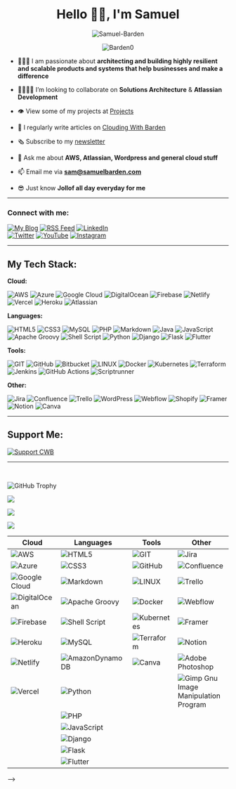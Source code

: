 <h1 align="center">Hello 👋🏿, I'm Samuel</h1> 

<p align="center"> <img src="https://readme-typing-svg.herokuapp.com?font=Fira+Code&pause=1000&center=true&width=435&lines=An+AWS+Solutions+Architect;An+Atlassian+Developer;A+Technical+Writer" alt="Samuel-Barden" /> </p>

<p align="center"> <img src="https://komarev.com/ghpvc/?username=barden0&label=Profile%20views&color=0e75b6&style=flat" alt="Barden0" /> </p>


- 👨🏿‍💻 I am passionate about **architecting and building highly resilient and scalable products and systems that help businesses and make a difference**

- 🫱🏽‍🫲🏾 I’m looking to collaborate on **Solutions Architecture** & **Atlassian Development**

- 👁️ View some of my projects at [Projects](https://samuelbarden.com/projects)

- 📝 I regularly write articles on [Clouding With Barden](https://blog.samuelbarden.com)

- 🗞 Subscribe to my [newsletter](https://blog.samuelbarden.com/newsletter)

- 💬 Ask me about **AWS, Atlassian, Wordpress and general cloud stuff**

- 📫 Email me via **sam@samuelbarden.com**

- 😎 Just know **Jollof all day everyday for me**


----------------------------------------

### Connect with me:
[![My Blog](https://img.shields.io/badge/My%20Blog-FFD554?style=for-the-badge&logo=website&logoColor=white)](https://blog.samuelbarden.com/)
[![RSS Feed](https://img.shields.io/badge/RSS%20Feed-006400?style=for-the-badge&logo=rss&logoColor=white)](https://blog.samuelbarden.com/feed)
[![LinkedIn](https://img.shields.io/badge/LinkedIn-0077B5?style=for-the-badge&logo=linkedin&logoColor=white)](https://linkedin.com/in/samuel-barden) <br>
[![Twitter](https://img.shields.io/badge/Twitter-1DA1F2?style=for-the-badge&logo=twitter&logoColor=white)](https://twitter.com/sbarden_)
[![YouTube](https://img.shields.io/badge/YouTube-FF0000?style=for-the-badge&logo=youtube&logoColor=white)](https://youtube.com/@cloudingwithbarden)
[![Instagram](https://img.shields.io/badge/Instagram-E4405F?style=for-the-badge&logo=instagram&logoColor=white)](https://instagram.com/sbarden_)


----------------------------------------

## My Tech Stack:

**Cloud:** <br>
<p>
  
![AWS](https://img.shields.io/badge/AWS-%23FF9900.svg?style=for-the-badge&logo=amazon-aws&logoColor=white) 
![Azure](https://img.shields.io/badge/azure-%230072C6.svg?style=for-the-badge&logo=azure-devops&logoColor=white) 
![Google Cloud](https://img.shields.io/badge/Google%20Cloud-%234285F4.svg?style=for-the-badge&logo=google-cloud&logoColor=white) 
![DigitalOcean](https://img.shields.io/badge/DigitalOcean-%230167ff.svg?style=for-the-badge&logo=digitalOcean&logoColor=white)
![Firebase](https://img.shields.io/badge/firebase-%23039BE5.svg?style=for-the-badge&logo=firebase) 
![Netlify](https://img.shields.io/badge/netlify-%23000000.svg?style=for-the-badge&logo=netlify&logoColor=#00C7B7) 
![Vercel](https://img.shields.io/badge/vercel-%23000000.svg?style=for-the-badge&logo=vercel&logoColor=white)
![Heroku](https://img.shields.io/badge/heroku-%23430098.svg?style=for-the-badge&logo=heroku&logoColor=white) 
![Atlassian](https://img.shields.io/badge/Atlassian-%23172BF4.svg?style=for-the-badge&logo=atlassian&logoColor=white) 

</p>  


**Languages:** <br>
<p>
  
![HTML5](https://img.shields.io/badge/html5-%23E34F26.svg?style=for-the-badge&logo=html5&logoColor=white) 
![CSS3](https://img.shields.io/badge/css3-%231572B6.svg?style=for-the-badge&logo=css3&logoColor=white) 
![MySQL](https://img.shields.io/badge/mysql-%2300f.svg?style=for-the-badge&logo=mysql&logoColor=white) 
![PHP](https://img.shields.io/badge/php-%23777BB4.svg?style=for-the-badge&logo=php&logoColor=white) 
![Markdown](https://img.shields.io/badge/markdown-%23000000.svg?style=for-the-badge&logo=markdown&logoColor=white) 
![Java](https://img.shields.io/badge/java-%23323330.svg?style=for-the-badge&logo=Java&logoColor=%23F7DF1E) 
![JavaScript](https://img.shields.io/badge/javascript-%23323330.svg?style=for-the-badge&logo=javascript&logoColor=%23F7DF1E) 
![Apache Groovy](https://img.shields.io/badge/Apache%20Groovy-4298B8.svg?style=for-the-badge&logo=Apache+Groovy&logoColor=white) 
![Shell Script](https://img.shields.io/badge/shell_script-%23121011.svg?style=for-the-badge&logo=gnu-bash&logoColor=white) 
![Python](https://img.shields.io/badge/python-3670A0?style=for-the-badge&logo=python&logoColor=ffdd54) 
![Django](https://img.shields.io/badge/django-%23092E20.svg?style=for-the-badge&logo=django&logoColor=white) 
![Flask](https://img.shields.io/badge/flask-%23000.svg?style=for-the-badge&logo=flask&logoColor=white) 
![Flutter](https://img.shields.io/badge/Flutter-%2302569B.svg?style=for-the-badge&logo=Flutter&logoColor=white) 
  
</p>   


**Tools:** <br>
<p>
  
![GIT](https://img.shields.io/badge/Git-fc6d26?style=for-the-badge&logo=git&logoColor=white) 
![GitHub](https://img.shields.io/badge/GitHub-%23121011.svg?style=for-the-badge&logo=github&logoColor=white) 
![Bitbucket](https://img.shields.io/badge/bitbucket-%23172BF4.svg?style=for-the-badge&logo=bitbucket&logoColor=white) 
![LINUX](https://img.shields.io/badge/Linux-FCC624?style=for-the-badge&logo=linux&logoColor=black) 
![Docker](https://img.shields.io/badge/docker-%230db7ed.svg?style=for-the-badge&logo=docker&logoColor=white) 
![Kubernetes](https://img.shields.io/badge/kubernetes-%23326ce5.svg?style=for-the-badge&logo=kubernetes&logoColor=white) 
![Terraform](https://img.shields.io/badge/terraform-%235835CC.svg?style=for-the-badge&logo=terraform&logoColor=white) 
![Jenkins](https://img.shields.io/badge/jenkins-%232C5263.svg?style=for-the-badge&logo=jenkins&logoColor=white)
![GitHub Actions](https://img.shields.io/badge/GitHub%20Actions-%232C5263.svg?style=for-the-badge&logo=GitHub+Actions&logoColor=white)
![Scriptrunner](https://img.shields.io/badge/Scriptrunner-%235835CC.svg?style=for-the-badge&logo=scriptrunner&logoColor=white)

</p>  


**Other:** <br>
<p>
  
![Jira](https://img.shields.io/badge/jira-%230A0FFF.svg?style=for-the-badge&logo=jira&logoColor=white) 
![Confluence](https://img.shields.io/badge/confluence-%23172BF4.svg?style=for-the-badge&logo=confluence&logoColor=white) 
![Trello](https://img.shields.io/badge/Trello-%23026AA7.svg?style=for-the-badge&logo=Trello&logoColor=white) 
![WordPress](https://img.shields.io/badge/WordPress-4353FF?style=for-the-badge&logo=wordpress&logoColor=white) 
![Webflow](https://img.shields.io/badge/Webflow-4353FF?style=for-the-badge&logo=webflow&logoColor=white) 
![Shopify](https://img.shields.io/badge/Shopify-657D8B?style=for-the-badge&logo=shopify&logoColor=FFFFFF) 
![Framer](https://img.shields.io/badge/Framer-black?style=for-the-badge&logo=framer&logoColor=blue) 
![Notion](https://img.shields.io/badge/Notion-%23000000.svg?style=for-the-badge&logo=notion&logoColor=white) 
![Canva](https://img.shields.io/badge/Canva-%2300C4CC.svg?style=for-the-badge&logo=Canva&logoColor=white) 



</p>


--------------------------------------------------

## Support Me:
[![Support CWB](https://img.shields.io/badge/Support%20CWB-ffdd00?style=for-the-badge&logo=paystack&logoColor=black)](https://paystack.com/pay/clouding)

--------------------------------------------------------------------
<br>

<p align="left"> <img src="https://github-profile-trophy.vercel.app/?username=Barden0&theme=radical&no-frame=false&no-bg=false&margin-w=4&row=4&column=4" alt="GitHub Trophy" /> </p>

![](https://github-readme-stats.vercel.app/api?username=barden0&theme=vue-dark&hide_border=true&include_all_commits=true&count_private=true)<br/>

![](https://github-readme-streak-stats.herokuapp.com/?user=barden0&theme=vue-dark&hide_border=true)<br/>

![](https://github-readme-stats.vercel.app/api/top-langs/?username=barden0&theme=vue-dark&hide_border=true&include_all_commits=true&count_private=true&layout=compact)




| Cloud         | Languages     | Tools         | Other         |
| ------------- | ------------- | ------------- | ------------- |
| ![AWS](https://img.shields.io/badge/AWS-%23FF9900.svg?style=for-the-badge&logo=amazon-aws&logoColor=white) | ![HTML5](https://img.shields.io/badge/html5-%23E34F26.svg?style=for-the-badge&logo=html5&logoColor=white) | ![GIT](https://img.shields.io/badge/Git-fc6d26?style=for-the-badge&logo=git&logoColor=white) | ![Jira](https://img.shields.io/badge/jira-%230A0FFF.svg?style=for-the-badge&logo=jira&logoColor=white) |
| ![Azure](https://img.shields.io/badge/azure-%230072C6.svg?style=for-the-badge&logo=azure-devops&logoColor=white) | ![CSS3](https://img.shields.io/badge/css3-%231572B6.svg?style=for-the-badge&logo=css3&logoColor=white) | ![GitHub](https://img.shields.io/badge/GitHub-%23121011.svg?style=for-the-badge&logo=github&logoColor=white) | ![Confluence](https://img.shields.io/badge/confluence-%23172BF4.svg?style=for-the-badge&logo=confluence&logoColor=white) |
| ![Google Cloud](https://img.shields.io/badge/Google%20Cloud-%234285F4.svg?style=for-the-badge&logo=google-cloud&logoColor=white) | ![Markdown](https://img.shields.io/badge/markdown-%23000000.svg?style=for-the-badge&logo=markdown&logoColor=white) | ![LINUX](https://img.shields.io/badge/Linux-FCC624?style=for-the-badge&logo=linux&logoColor=black) | ![Trello](https://img.shields.io/badge/Trello-%23026AA7.svg?style=for-the-badge&logo=Trello&logoColor=white) |
| ![DigitalOcean](https://img.shields.io/badge/DigitalOcean-%230167ff.svg?style=for-the-badge&logo=digitalOcean&logoColor=white) | ![Apache Groovy](https://img.shields.io/badge/Apache%20Groovy-4298B8.svg?style=for-the-badge&logo=Apache+Groovy&logoColor=white) | ![Docker](https://img.shields.io/badge/docker-%230db7ed.svg?style=for-the-badge&logo=docker&logoColor=white) | ![Webflow](https://img.shields.io/badge/Webflow-4353FF?style=for-the-badge&logo=webflow&logoColor=white) |
| ![Firebase](https://img.shields.io/badge/firebase-%23039BE5.svg?style=for-the-badge&logo=firebase) | ![Shell Script](https://img.shields.io/badge/shell_script-%23121011.svg?style=for-the-badge&logo=gnu-bash&logoColor=white) | ![Kubernetes](https://img.shields.io/badge/kubernetes-%23326ce5.svg?style=for-the-badge&logo=kubernetes&logoColor=white) | ![Framer](https://img.shields.io/badge/Framer-black?style=for-the-badge&logo=framer&logoColor=blue) |
| ![Heroku](https://img.shields.io/badge/heroku-%23430098.svg?style=for-the-badge&logo=heroku&logoColor=white) | ![MySQL](https://img.shields.io/badge/mysql-%2300f.svg?style=for-the-badge&logo=mysql&logoColor=white) | ![Terraform](https://img.shields.io/badge/terraform-%235835CC.svg?style=for-the-badge&logo=terraform&logoColor=white) | ![Notion](https://img.shields.io/badge/Notion-%23000000.svg?style=for-the-badge&logo=notion&logoColor=white) |
| ![Netlify](https://img.shields.io/badge/netlify-%23000000.svg?style=for-the-badge&logo=netlify&logoColor=#00C7B7) | ![AmazonDynamoDB](https://img.shields.io/badge/Amazon%20DynamoDB-4053D6?style=for-the-badge&logo=Amazon%20DynamoDB&logoColor=white) | ![Canva](https://img.shields.io/badge/Canva-%2300C4CC.svg?style=for-the-badge&logo=Canva&logoColor=white) | ![Adobe Photoshop](https://img.shields.io/badge/adobephotoshop-%2331A8FF.svg?style=for-the-badge&logo=adobephotoshop&logoColor=white) |
| ![Vercel](https://img.shields.io/badge/vercel-%23000000.svg?style=for-the-badge&logo=vercel&logoColor=white) | ![Python](https://img.shields.io/badge/python-3670A0?style=for-the-badge&logo=python&logoColor=ffdd54) | | ![Gimp Gnu Image Manipulation Program](https://img.shields.io/badge/Gimp-657D8B?style=for-the-badge&logo=gimp&logoColor=FFFFFF) |
| | ![PHP](https://img.shields.io/badge/php-%23777BB4.svg?style=for-the-badge&logo=php&logoColor=white) | | |
| | ![JavaScript](https://img.shields.io/badge/javascript-%23323330.svg?style=for-the-badge&logo=javascript&logoColor=%23F7DF1E) | | |
| | ![Django](https://img.shields.io/badge/django-%23092E20.svg?style=for-the-badge&logo=django&logoColor=white) | | |
| | ![Flask](https://img.shields.io/badge/flask-%23000.svg?style=for-the-badge&logo=flask&logoColor=white) | | |
| | ![Flutter](https://img.shields.io/badge/Flutter-%2302569B.svg?style=for-the-badge&logo=Flutter&logoColor=white) | | |
-->



